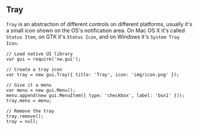 ## Tray

`Tray` is an abstraction of different controls on different platforms, usually it's a small icon shown on the OS's notification area. On Mac OS X it's called `Status Item`, on GTK it's `Status Icon`, and on Windows it's `System Tray Icon`.

    // Load native UI library
    var gui = require('nw.gui');
    
    // Create a tray icon
    var tray = new gui.Tray({ title: 'Tray', icon: 'img/icon.png' });
    
    // Give it a menu
    var menu = new gui.Menu();
    menu.append(new gui.MenuItem({ type: 'checkbox', label: 'box1' }));
    tray.menu = menu;
    
    // Remove the tray
    tray.remove();
    tray = null;